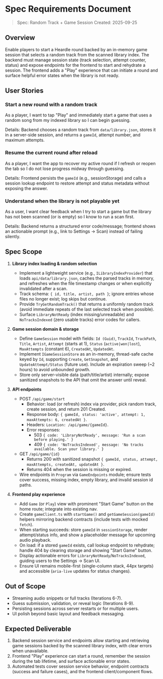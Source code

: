 # Spec Requirements Document

> Spec: Random Track + Game Session
> Created: 2025-09-25

## Overview

Enable players to start a Heardle round backed by an in-memory game session that selects a random track from the scanned library index. The backend must manage session state (track selection, attempt counter, status) and expose endpoints for the frontend to start and rehydrate a session. The frontend adds a "Play" experience that can initiate a round and surface helpful error states when the library is not ready.

## User Stories

### Start a new round with a random track
As a player, I want to tap "Play" and immediately start a game that uses a random song from my indexed library so I can begin guessing.

Details: Backend chooses a random track from `data/library.json`, stores it in a server-side session, and returns a `gameId`, attempt number, and maximum attempts.

### Resume the current round after reload
As a player, I want the app to recover my active round if I refresh or reopen the tab so I do not lose progress midway through guessing.

Details: Frontend persists the `gameId` (e.g., sessionStorage) and calls a session lookup endpoint to restore attempt and status metadata without exposing the answer.

### Understand when the library is not playable yet
As a user, I want clear feedback when I try to start a game but the library has not been scanned (or is empty) so I know to run a scan first.

Details: Backend returns a structured error code/message; frontend shows an actionable prompt (e.g., link to Settings → Scan) instead of failing silently.

## Spec Scope

1. **Library index loading & random selection**
   - Implement a lightweight service (e.g., `ILibraryIndexProvider`) that loads `api/data/library.json`, caches the parsed tracks in memory, and refreshes when the file timestamp changes or when explicitly invalidated after a scan.
   - Track schema: `{ id, title, artist, path }`; ignore entries whose files no longer exist; log skips but continue.
   - Provide `TryGetRandomTrack()` that returns a uniformly random track (avoid immediate repeats of the last selected track when possible).
   - Surface `LibraryNotReady` (index missing/unreadable) and `NoTracksIndexed` (zero usable tracks) error codes for callers.

2. **Game session domain & storage**
   - Define `GameSession` model with fields: `Id (Guid)`, `TrackId`, `TrackPath`, `Title`, `Artist`, `Attempt` (starts at 1), `Status` (`active|won|lost`), `MaxAttempts` (constant 6), `CreatedAt`, `UpdatedAt`.
   - Implement `IGameSessionStore` as an in-memory, thread-safe cache keyed by `Id`, supporting `Create`, `GetSnapshot`, and `UpdateAttempt/Status` (future use). Include an expiration sweep (~2 hours) to avoid unbounded growth.
   - Store only server-visible data (path/title/artist) internally; expose sanitized snapshots to the API that omit the answer until reveal.

3. **API endpoints**
   - POST `/api/game/start`
     - Behavior: load (or refresh) index via provider, pick random track, create session, and return 201 Created.
     - Response body: `{ gameId, status: 'active', attempt: 1, maxAttempts: 6, createdAt }`.
     - Headers: `Location: /api/game/{gameId}`.
     - Error responses:
       - 503 `{ code: 'LibraryNotReady', message: 'Run a scan before playing.' }`
       - 409 `{ code: 'NoTracksIndexed', message: 'No tracks available. Scan your library.' }`
   - GET `/api/game/{id}`
     - Returns 200 with sanitized snapshot `{ gameId, status, attempt, maxAttempts, createdAt, updatedAt }`.
     - Returns 404 when the session is missing or expired.
   - Wire endpoints in `Program` via `GameEndpoints` module; ensure tests cover success, missing index, empty library, and invalid session id paths.

4. **Frontend play experience**
   - Add `Game` (or `Play`) view with prominent "Start Game" button on the home route; integrate into existing nav.
   - Create `gameClient.ts` with `startGame()` and `getGameSession(gameId)` helpers mirroring backend contracts (include tests with mocked `fetch`).
   - When starting succeeds: store `gameId` in `sessionStorage`, render attempt/status info, and show a placeholder message for upcoming audio playback.
   - On load: if a stored `gameId` exists, call lookup endpoint to rehydrate; handle 404 by clearing storage and showing "Start Game" button.
   - Display actionable errors for `LibraryNotReady`/`NoTracksIndexed`, guiding users to the Settings → Scan UI.
   - Ensure UI remains mobile-first (single-column stack, 44px targets) and accessible (`aria-live` updates for status changes).

## Out of Scope

- Streaming audio snippets or full tracks (Iterations 6-7).
- Guess submission, validation, or reveal logic (Iterations 8-9).
- Persisting sessions across server restarts or for multiple users.
- UI polish beyond basic layout and feedback messaging.

## Expected Deliverable

1. Backend session service and endpoints allow starting and retrieving game sessions backed by the scanned library index, with clear errors when unavailable.
2. Frontend "Play" experience can start a round, remember the session during the tab lifetime, and surface actionable error states.
3. Automated tests cover session service behavior, endpoint contracts (success and failure cases), and the frontend client/component flows.

